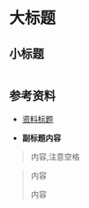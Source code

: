 # 大标题

## 小标题

<img src="https://github.com/jeanboydev/Android-ReadTheFuckingSourceCode/blob/master/resources/images/xxx/xxx.png" alt=""/>

## 参考资料

- [资料标题](http://www.baidu.com)

- **副标题内容**

> 内容,注意空格

>内容
>
>内容

[1]:https://github.com/http_version.jpg
